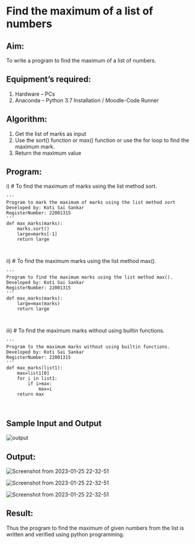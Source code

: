 # Find the maximum of a list of numbers
## Aim:
To write a program to find the maximum of a list of numbers.
## Equipment’s required:
1.	Hardware – PCs
2.	Anaconda – Python 3.7 Installation / Moodle-Code Runner
## Algorithm:
1.	Get the list of marks as input
2.	Use the sort() function or max() function or use the for loop to find the maximum mark.
3.	Return the maximum value
## Program:

i)	# To find the maximum of marks using the list method sort.
```
''' 
Program to mark the maximum of marks using the list method sort
Developed by: Koti Sai Sankar
RegisterNumber: 22001315
'''
def max_marks(marks):
    marks.sort()
    large=marks[-1]
    return large



```

ii)	# To find the maximum marks using the list method max().
```
''' 
Program to find the maximum marks using the list method max().
Developed by: Koti Sai Sankar
RegisterNumber: 22001315
'''
def max_marks(marks):
    large=max(marks)
    return large



```

iii) # To find the maximum marks without using builtin functions.
```
''' 
Program to the maximum marks without using builtin functions.
Developed by: Koti Sai Sankar
RegisterNumber: 22001315
'''
def max_marks(list1):
    max=list1[0]
    for i in list1:
        if i>max:
            max=i
    return max



```
## Sample Input and Output
![output](./img/max_marks1.jpg) 

## Output:
![Screenshot from 2023-01-25 22-32-51](https://user-images.githubusercontent.com/118344248/214630475-28dd680f-bb28-44a6-bbe5-beb2c7e6a302.png)

![Screenshot from 2023-01-25 22-32-51](https://user-images.githubusercontent.com/118344248/214630594-ec11c59a-e9c2-495b-bf55-882afddb64ad.png)

![Screenshot from 2023-01-25 22-32-51](https://user-images.githubusercontent.com/118344248/214630637-ad48cda4-b480-408e-8b36-875fb252598c.png)

## Result:
Thus the program to find the maximum of given numbers from the list is written and verified using python programming.
